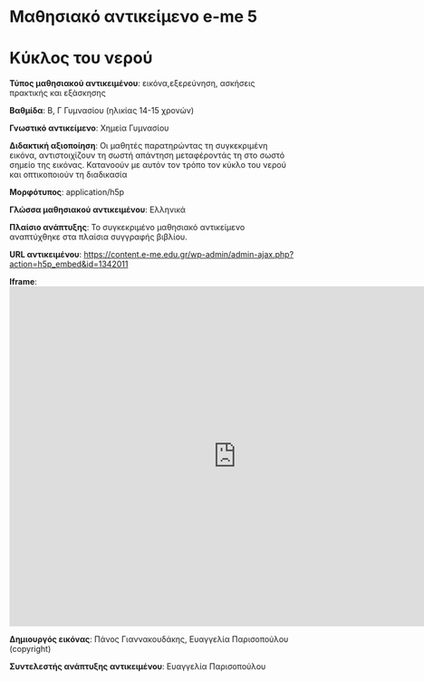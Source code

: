 # Μαθησιακό αντικείμενο e-me 5

# Κύκλος του νερού

**Τύπος μαθησιακού αντικειμένου**: εικόνα,εξερεύνηση, ασκήσεις πρακτικής και εξάσκησης

**Βαθμίδα**: Β, Γ Γυμνασίου (ηλικίας 14-15 χρονών) 

**Γνωστικό αντικείμενο**: Χημεία Γυμνασίου

**Διδακτική αξιοποίηση**: Οι μαθητές παρατηρώντας τη συγκεκριμένη εικόνα, αντιστοιχίζουν τη σωστή απάντηση μεταφέροντάς τη στο σωστό σημείο της εικόνας. Κατανοούν με αυτόν τον τρόπο τον κύκλο του νερού και οπτικοποιούν τη διαδικασία

**Μορφότυπος**: application/h5p

**Γλώσσα μαθησιακού αντικειμένου**: Ελληνικά

**Πλαίσιο ανάπτυξης**: Το συγκεκριμένο μαθησιακό αντικείμενο αναπτύχθηκε στα πλαίσια συγγραφής βιβλίου.

**URL αντικειμένου**: https://content.e-me.edu.gr/wp-admin/admin-ajax.php?action=h5p_embed&id=1342011

**Iframe**: <iframe src="https://content.e-me.edu.gr/wp-admin/admin-ajax.php?action=h5p_embed&id=1342011" width="800" height="600" frameborder="0" allowfullscreen="allowfullscreen"></iframe><script src="https://content.e-me.edu.gr/wp-content/plugins/h5p/h5p-php-library/js/h5p-resizer.js" charset="UTF-8"></script>



**Δημιουργός εικόνας**: Πάνος Γιαννακουδάκης, Ευαγγελία Παρισοπούλου (copyright) 

**Συντελεστής ανάπτυξης αντικειμένου**: Ευαγγελία Παρισοπούλου

